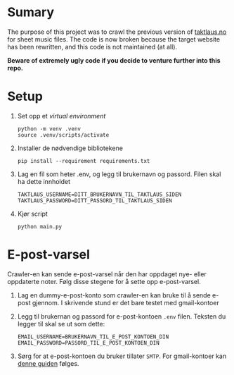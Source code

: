 # Sumary
The purpose of this project was to crawl the previous version of [taktlaus.no](https://taktlaus.no/) for sheet music files.
The code is now broken because the target website has been rewritten, and this code is not maintained (at all). 

**Beware of extremely ugly code if you decide to venture further into this repo.**

# Setup
1. Set opp et *virtual environment*
    ```
    python -m venv .venv
    source .venv/scripts/activate
    ```
2. Installer de nødvendige bibliotekene
    ```
    pip install --requirement requirements.txt
    ```
3. Lag en fil som heter .env, og legg til brukernavn og passord. Filen skal ha dette innholdet
    ```
    TAKTLAUS_USERNAME=DITT_BRUKERNAVN_TIL_TAKTLAUS_SIDEN
    TAKTLAUS_PASSWORD=DITT_PASSORD_TIL_TAKTLAUS_SIDEN
    ```
4. Kjør script
    ```
    python main.py
    ```

# E-post-varsel
Crawler-en kan sende e-post-varsel når den har oppdaget nye- eller oppdaterte noter. Følg disse stegene for å sette opp e-post-varsel.  

1. Lag en dummy-e-post-konto som crawler-en kan bruke til å sende e-post gjennom. I skrivende stund er det bare testet med gmail-kontoer

2. Legg til brukernan og passord for e-post-kontoen `.env` filen. Teksten du legger til skal se ut som dette:
    ```
    EMAIL_USERNAME=BRUKERNAVN_TIL_E_POST_KONTOEN_DIN
    EMAIL_PASSWORD=PASSORD_TIL_E_POST_KONTOEN_DIN
    ```
3. Sørg for at e-post-kontoen du bruker tillater `SMTP`. For gmail-kontoer kan [denne guiden](https://stackabuse.com/how-to-send-emails-with-gmail-using-python/) følges. 
